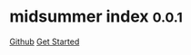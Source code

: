 # midsummer index <small>0.0.1</small>

<a href="https://github.com/midsummer-j/VercelProject">Github</a>
<a href="#README">Get Started</a>
